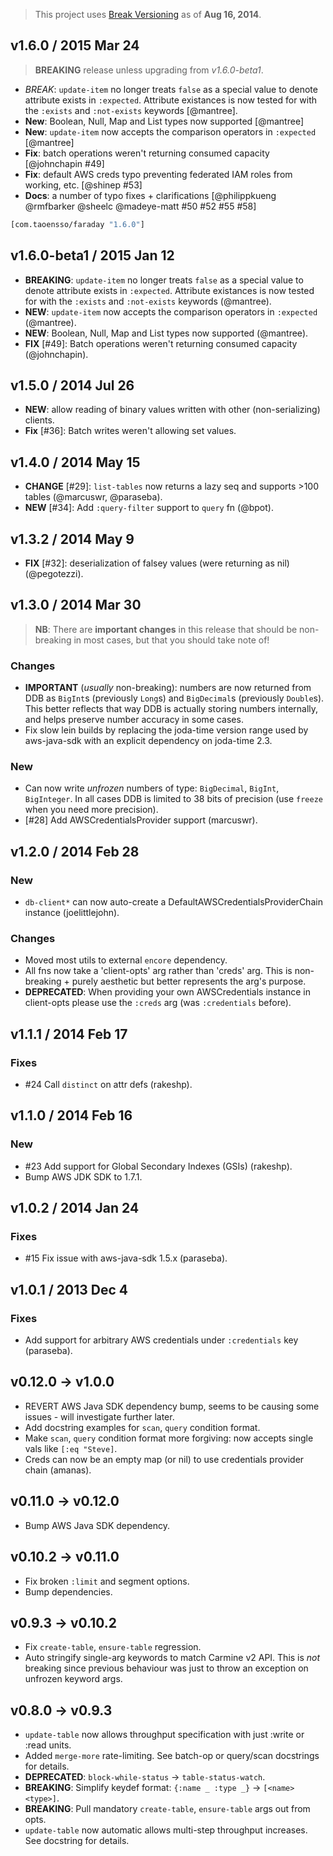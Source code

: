 > This project uses [Break Versioning](https://github.com/ptaoussanis/encore/blob/master/BREAK-VERSIONING.md) as of **Aug 16, 2014**.

## v1.6.0 / 2015 Mar 24

> **BREAKING** release unless upgrading from _v1.6.0-beta1_.

* *BREAK*: `update-item` no longer treats `false` as a special value to denote attribute exists in `:expected`. Attribute existances is now tested for with the `:exists` and `:not-exists` keywords [@mantree].
* **New**: Boolean, Null, Map and List types now supported [@mantree]
* **New**: `update-item` now accepts the comparison operators in `:expected` [@mantree]
* **Fix**: batch operations weren't returning consumed capacity [@johnchapin #49]
* **Fix**: default AWS creds typo preventing federated IAM roles from working, etc. [@shinep #53]
* **Docs**: a number of typo fixes + clarifications [@philippkueng @rmfbarker @sheelc @madeye-matt #50 #52 #55 #58]

```clojure
[com.taoensso/faraday "1.6.0"]
```

## v1.6.0-beta1 / 2015 Jan 12

 * **BREAKING**: `update-item` no longer treats `false` as a special value to denote attribute exists in `:expected`. Attribute existances is now tested for with the `:exists` and `:not-exists` keywords (@mantree).
 * **NEW**: `update-item` now accepts the comparison operators in `:expected` (@mantree).
 * **NEW**: Boolean, Null, Map and List types now supported (@mantree).
 * **FIX** [#49]: Batch operations weren't returning consumed capacity (@johnchapin).


## v1.5.0 / 2014 Jul 26

 * **NEW**: allow reading of binary values written with other (non-serializing) clients.
 * **Fix** [#36]: Batch writes weren't allowing set values.


## v1.4.0 / 2014 May 15

 * **CHANGE** [#29]: `list-tables` now returns a lazy seq and supports >100 tables (@marcuswr, @paraseba).
 * **NEW** [#34]: Add `:query-filter` support to `query` fn (@bpot).


## v1.3.2 / 2014 May 9

 * **FIX** [#32]: deserialization of falsey values (were returning as nil) (@pegotezzi).


## v1.3.0 / 2014 Mar 30

> **NB**: There are **important changes** in this release that should be non-breaking in most cases, but that you should take note of!

### Changes

 * **IMPORTANT** (_usually_ non-breaking): numbers are now returned from DDB as `BigInt`s (previously `Long`s) and `BigDecimal`s (previously `Double`s). This better reflects that way DDB is actually storing numbers internally, and helps preserve number accuracy in some cases.
 * Fix slow lein builds by replacing the joda-time version range used by aws-java-sdk with an explicit dependency on joda-time 2.3.

### New

 * Can now write _unfrozen_ numbers of type: `BigDecimal`, `BigInt`, `BigInteger`. In all cases DDB is limited to 38 bits of precision (use `freeze` when you need more precision).
 * [#28] Add AWSCredentialsProvider support (marcuswr).


## v1.2.0 / 2014 Feb 28

### New

 * `db-client*` can now auto-create a DefaultAWSCredentialsProviderChain instance (joelittlejohn).

### Changes

 * Moved most utils to external `encore` dependency.
 * All fns now take a 'client-opts' arg rather than 'creds' arg. This is non-breaking + purely aesthetic but better represents the arg's purpose.
 * **DEPRECATED**: When providing your own AWSCredentials instance in client-opts please use the `:creds` arg (was `:credentials` before).


## v1.1.1 / 2014 Feb 17

### Fixes

 * #24 Call `distinct` on attr defs (rakeshp).


## v1.1.0 / 2014 Feb 16

### New

 * #23 Add support for Global Secondary Indexes (GSIs) (rakeshp).
 * Bump AWS JDK SDK to 1.7.1.


## v1.0.2 / 2014 Jan 24

### Fixes

 * #15 Fix issue with aws-java-sdk 1.5.x (paraseba).


## v1.0.1 / 2013 Dec 4

### Fixes

 * Add support for arbitrary AWS credentials under `:credentials` key (paraseba).


## v0.12.0 → v1.0.0

  * REVERT AWS Java SDK dependency bump, seems to be causing some issues - will investigate further later.
  * Add docstring examples for `scan`, `query` condition format.
  * Make `scan`, `query` condition format more forgiving: now accepts single vals like `[:eq "Steve]`.
  * Creds can now be an empty map (or nil) to use credentials provider chain (amanas).


## v0.11.0 → v0.12.0

  * Bump AWS Java SDK dependency.


## v0.10.2 → v0.11.0

  * Fix broken `:limit` and segment options.
  * Bump dependencies.


## v0.9.3 → v0.10.2

  * Fix `create-table`, `ensure-table` regression.
  * Auto stringify single-arg keywords to match Carmine v2 API.
    This is _not_ breaking since previous behaviour was just to throw an exception on unfrozen keyword args.


## v0.8.0 → v0.9.3

  * `update-table` now allows throughput specification with just :write or :read units.
  * Added `merge-more` rate-limiting. See batch-op or query/scan docstrings for details.
  * **DEPRECATED**: `block-while-status` -> `table-status-watch`.
  * **BREAKING**: Simplify keydef format: `{:name _ :type _}` -> `[<name> <type>]`.
  * **BREAKING**: Pull mandatory `create-table`, `ensure-table` args out from opts.
  * `update-table` now automatic allows multi-step throughput increases. See docstring for details.
